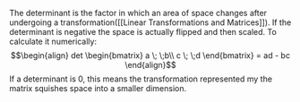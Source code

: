 The determinant is the factor in which an area of space changes after undergoing a transformation([[Linear Transformations and Matrices]]). If the determinant is negative the space is actually flipped and then scaled. To calculate it numerically:
$$\begin{align}
    det
    \begin{bmatrix}
        a \; \;b\\
        c \; \;d
    \end{bmatrix}
    =
    ad - bc
\end{align}$$
If a determinant is 0, this means the transformation represented my the matrix squishes space into a smaller dimension.